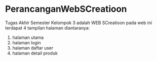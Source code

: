 # PerancanganWebSCreatioon
Tugas Akhir Semester Kelompok 3 adalah WEB SCreatioon
pada web ini terdapat 4 tampilan halaman diantaranya:
1. halaman utama
2. halaman login
3. halaman daftar user
4. halaman detail produk
